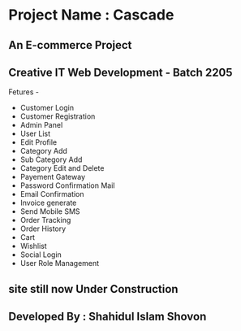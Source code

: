 # Project Name : Cascade
## An E-commerce Project

## Creative IT Web Development - Batch 2205

Fetures - 

* Customer Login
* Customer Registration
* Admin Panel
* User List
* Edit Profile
* Category Add
* Sub Category Add
* Category Edit and Delete
* Payement Gateway
* Password Confirmation Mail
* Email Confirmation
* Invoice generate
* Send Mobile SMS
* Order Tracking
* Order History
* Cart
* Wishlist
* Social Login
* User Role Management

## site still now Under Construction 
## Developed By : Shahidul Islam Shovon
